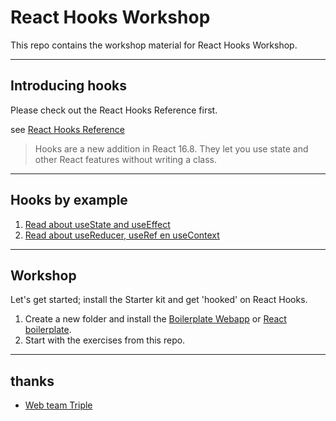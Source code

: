 # React Hooks Workshop
This repo contains the workshop material for React Hooks Workshop.

----
## Introducing hooks

Please check out the React Hooks Reference first.

see [React Hooks Reference](https://reactjs.org/docs/hooks-reference.html)

>Hooks are a new addition in React 16.8. They let you use state and other React features without writing a class.

----
## Hooks by example

1. [Read about useState and useEffect](https://codeburst.io/getting-started-with-react-hooks-a-simple-guide-7c3c104a8851)
2. [Read about useReducer, useRef en useContext](https://codeburst.io/getting-started-with-react-hooks-part-2-4b0166f5d3b4)

----
## Workshop
Let's get started; install the Starter kit and get 'hooked' on React Hooks.

1. Create a new folder and install the [Boilerplate Webapp](https://dev.azure.com/wearetriple/_git/Boilerplate-WebApp) or [React boilerplate](https://github.com/smashingpat/boilerplate).
2. Start with the exercises from this repo.

----
## thanks
* [Web team Triple](https://www.wearetriple.com/)
